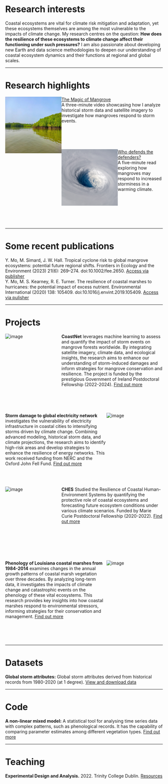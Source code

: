 # Research interests
Coastal ecosystems are vital for climate risk mitigation and adaptation, yet these ecosystems themselves are among the most vulnerable to the impacts of climate change. My research centres on the question: **How does the resilience of these ecosystems to climate change affect their functioning under such pressures?** I am also passionate about developing new Earth and data science methodologies to deepen our understanding of coastal ecosystem dynamics and their functions at regional and global scales.

---
 # Research highlights
 
<img align="left" src="assets/img/mangrove.jpg" width="180" height="180" alt="image" />[The Magic of Mangrove](https://www.youtube.com/watch?v=2gAxHTHOSKk) 
<br/> A three-minute video showcasing how I analyze historical storm data and satellite imagery to investigate how mangroves respond to storm events.
<br/>
<br/>
<br/>
<br/>
<br/>


<img align="left" src="assets/img/storm.png" width="180" height="180" alt="image" />[Who defends the defenders?](https://www.esa.org/blog/2023/09/29/tropical-cyclones-pose-risk-to-mangroves/)
<br/> A five-minute read exploring how mangroves may respond to increased storminess in a warming climate.
<br/>
<br/>
<br/>
<br/>
<br/>
<br/>
<br/>

---

# Some recent publications
Y. Mo, M. Simard, J. W. Hall. Tropical cyclone risk to global mangrove ecosystems: potential future regional shifts. Frontiers in Ecology and the Environment (2023) 21(6): 269–274. doi:10.1002/fee.2650. [Access via publisher](https://esajournals.onlinelibrary.wiley.com/doi/full/10.1002/fee.2650) 
<br/>Y. Mo, M. S. Kearney, R. E. Turner. The resilience of coastal marshes to hurricanes: the potential impact of excess nutrient. Environmental International (2020) 138: 105409. doi:10.1016/j.envint.2019.105409. [Access via pulisher](https://www.sciencedirect.com/science/article/pii/S0160412019312814#:~:text=Because%20excess%20nutrient%20can%20reduce,the%20marshes'%20susceptibility%20to%20hurricanes.)

---

# Projects
<img align="left" src="https://cdn-icons-png.flaticon.com/512/12433/12433416.png" width="180" height="180" alt="image" />**CoastNet** leverages machine learning to assess and quantify the impact of storm events on mangrove forests worldwide. By integrating satellite imagery, climate data, and ecological insights, the research aims to enhance our understanding of storm-induced damages and inform strategies for mangrove conservation and resilience. The project is funded by the prestigious Government of Ireland Postdoctoral Fellowship (2022-2024). [Find out more](https://github.com/moyu-ENV/CoastNet)
<br/>
<br/>
<br/>
<br/>
<br/>

<img align="right" src="https://sos.noaa.gov/ftp_mirror/land/earth_night/2012/media/thumbnail_big.jpg" width="180" height="180" alt="image" /> **Storm damage to global electricity network** investigates the vulnerability of electricity infrastructure in coastal cities to intensifying storms driven by climate change. Combining advanced modeling, historical storm data, and climate projections, the research aims to identify high-risk areas and develop strategies to enhance the resilience of energy networks. This work received funding from  NERC and the Oxford John Fell Fund. [Find out more](https://github.com/moyu-ENV/powerOutageNL)
<br/>
<br/>
<br/>
<br/>

<img align="left" src="https://assets.unenvironment.org/decadeonrestoration/s3fs-public/inline-images/Captura%20de%20pantalla%202022-12-21%20a%20las%2016.41.41.png" width="180" height="180" alt="image" />**CHES** Studied the Resilience of Coastal Human-Environment Systems by quantifying the protective role of coastal ecosystems and forecasting future ecosystem conditions under various climate  scenarios. Funded by Marie Curie Postdoctoral Fellowship (2020-2022). [Find out more](https://github.com/moyu-ENV/CHES)
<br/>
<br/>
<br/>
<br/>
<br/>
<br/>
<br/>


<img align="right" src="https://landsat.gsfc.nasa.gov/wp-content/uploads/2016/12/AGU2016_Yu.Mo_.1.png" width="180" height="180" alt="image" /> **Phenology of Louisiana coastal marshes from 1984-2014** examines changes in the annual growth patterns of coastal marsh vegetation over three decades. By analyzing long-term data, it investigates the impacts of climate change and catastrophic events on the phenology of these vital ecosystems. This research provides key insights into how coastal marshes respond to environmental stressors, informing strategies for their conservation and management. [Find out more](https://github.com/moyu-ENV/Dissertation2017) 
<br/>
<br/>
<br/>
<br/>
<br/>

---

# Datasets
**Global storm attributes:** Global storm attributes derived from historical records from 1980-2020 (at 1 degree). [View and download data](https://code.earthengine.google.com/a015ac987033c1af7a351c0efc6c6043)    

---

# Code
**A non-linear mixed model:** A statistical tool for analysing time series data with complex patterns, such as phenological records. It has the capability of comparing parameter estimates among different vegetation types. [Find out more](https://github.com/moyu-ENV/Dissertation2017) 

---

# Teaching 
**Experimental Design and Analysis.** 2022. Trinity College Dublin. [Resources](https://github.com/moyu-ENV/Teaching/tree/main/TCD-ZOU33070)
